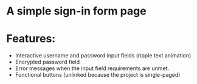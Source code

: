 # A simple sign-in form page
# Features:
- Interactive username and password input fields (ripple text animation)
- Encrypted password field
- Error messages when the input field requirements are unmet.
- Functional buttons (unlinked because the project is single-paged)
